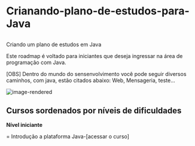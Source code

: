 # Crianando-plano-de-estudos-para-Java

## 
Criando um plano de estudos em Java

Este roadmap é voltado para iniciantes que deseja ingressar na área de programação com Java.

[OBS] Dentro do mundo do sensenvolvimento você pode seguir diversos caminhos, com java, estão citados abaixo: Web, Mensageria, teste...

![image-rendered](https://user-images.githubusercontent.com/102387120/194964138-99731179-7662-4b78-a4fe-dd1f12b8d213.png)

 ## Cursos sordenados por níveis de dificuldades
 
 **Nível iniciante**

= Introdução a plataforma Java-[acessar o curso]
